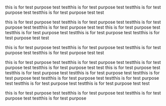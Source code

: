 this is for test purpose test testthis is for test purpose test testthis is for test purpose test testthis is for test purpose test test

this is for test purpose test testthis is for test purpose test testthis is for test purpose test testthis is for test purpose test test
this is for test purpose test testthis is for test purpose test testthis is for test purpose test testthis is for test purpose test test

this is for test purpose test testthis is for test purpose test testthis is for test purpose test testthis is for test purpose test test

this is for test purpose test testthis is for test purpose test testthis is for test purpose test testthis is for test purpose test test this is for test purpose test testthis is for test purpose test testthis is for test purpose test testthis is for test purpose test testthis is for test purpose test testthis is for test purpose test testthis is for test purpose test testthis is for test purpose test test

this is for test purpose test testthis is for test purpose test testthis is for test purpose test testthis is for test purpose 
